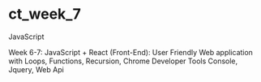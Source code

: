# ct_week_7
JavaScript

Week 6-7:
JavaScript + React (Front-End):
User Friendly Web application
with Loops, Functions,
Recursion, Chrome Developer
Tools Console, Jquery, Web Api
